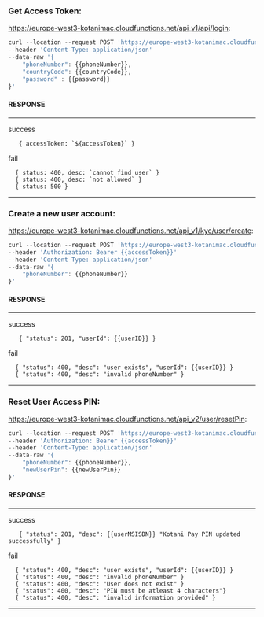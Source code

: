 ### Get Access Token:
https://europe-west3-kotanimac.cloudfunctions.net/api_v1/api/login:
```javascript
curl --location --request POST 'https://europe-west3-kotanimac.cloudfunctions.net/api_v1/api/login'
--header 'Content-Type: application/json'
--data-raw '{
    "phoneNumber": {{phoneNumber}},
    "countryCode": {{countryCode}},
    "password" : {{password}}
}'
```
#### RESPONSE
---
<dl><dt>success</dt></dl>

```json5  
   { accessToken: `${accessToken}` } 
```

<dl><dt>fail</dt></dl>

```json5 
  { status: 400, desc: `cannot find user` }
  { status: 400, desc: `not allowed` }
  { status: 500 }
```
---
### Create a new user account:
https://europe-west3-kotanimac.cloudfunctions.net/api_v1/kyc/user/create:
```javascript
curl --location --request POST 'https://europe-west3-kotanimac.cloudfunctions.net/api_v1/kyc/user/create'
--header 'Authorization: Bearer {{accessToken}}'
--header 'Content-Type: application/json'
--data-raw '{
    "phoneNumber": {{phoneNumber}}
}'
```
#### RESPONSE
---
<dl><dt>success</dt></dl>

```json5  
   { "status": 201, "userId": {{userID}} } 
```

<dl><dt>fail</dt></dl>

```json5 
  { "status": 400, "desc": "user exists", "userId": {{userID}} }
  { "status": 400, "desc": "invalid phoneNumber" }
```
---

### Reset User Access PIN:
https://europe-west3-kotanimac.cloudfunctions.net/api_v2/user/resetPin:
```javascript
curl --location --request POST 'https://europe-west3-kotanimac.cloudfunctions.net/api_v2/user/resetPin'
--header 'Authorization: Bearer {{accessToken}}'
--header 'Content-Type: application/json'
--data-raw '{
    "phoneNumber": {{phoneNumber}},
    "newUserPin": {{newUserPin}}
}'
```
#### RESPONSE
---
<dl><dt>success</dt></dl>

```json5  
   { "status": 201, "desc": {{userMSISDN}} "Kotani Pay PIN updated successfully" } 
```

<dl><dt>fail</dt></dl>

```json5 
  { "status": 400, "desc": "user exists", "userId": {{userID}} }
  { "status": 400, "desc": "invalid phoneNumber" }
  { "status": 400, "desc": "User does not exist" }
  { "status": 400, "desc": "PIN must be atleast 4 characters"}
  { "status": 400, "desc": "invalid information provided" }
```
---
